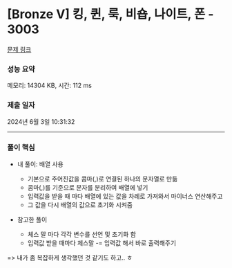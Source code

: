 # [Bronze V] 킹, 퀸, 룩, 비숍, 나이트, 폰 - 3003 

[문제 링크](https://www.acmicpc.net/problem/3003) 

### 성능 요약

메모리: 14304 KB, 시간: 112 ms

### 제출 일자

2024년 6월 3일 10:31:32

---------------------- --------------------------
### 풀이 핵심
- 내 풀이: 배열 사용
  - 기본으로 주어진값을 콤마(,)로 연결된 하나의 문자열로 만듦
  - 콤마(,)를 기준으로 문자를 분리하여 배열에 넣기
  - 입력값을 받을 때 마다 배열에 있는 값을 차례로 가져와서 마이너스 연산해주고
  - 그 값을 다시 배열의 값으로 초기화 시켜줌

 - 참고한 풀이
   - 체스 말 마다 각각 변수를 선언 및 초기화 함
   - 입력값 받을 때마다 체스말 -= 입력값 해서 바로 출력해주기
  
  => 내가 좀 복잡하게 생각했던 것 같기도 하고.. ㅎ
